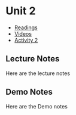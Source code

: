 # Unit 2

* [Readings](readings.md)
* [Videos](videos.md)
* [Activity 2](activity2.md)

## Lecture Notes

Here are the lecture notes

## Demo Notes

Here are the Demo notes

